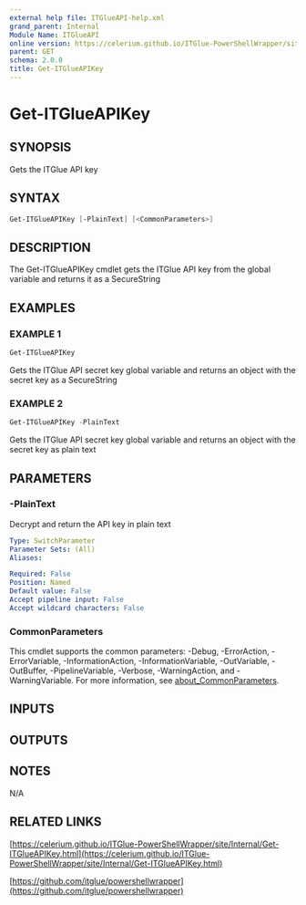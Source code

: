 ```yaml
---
external help file: ITGlueAPI-help.xml
grand_parent: Internal
Module Name: ITGlueAPI
online version: https://celerium.github.io/ITGlue-PowerShellWrapper/site/Internal/Get-ITGlueAPIKey.html
parent: GET
schema: 2.0.0
title: Get-ITGlueAPIKey
---
```


# Get-ITGlueAPIKey

## SYNOPSIS
Gets the ITGlue API key

## SYNTAX

```powershell
Get-ITGlueAPIKey [-PlainText] [<CommonParameters>]
```

## DESCRIPTION
The Get-ITGlueAPIKey cmdlet gets the ITGlue API key from
the global variable and returns it as a SecureString

## EXAMPLES

### EXAMPLE 1
```powershell
Get-ITGlueAPIKey
```

Gets the ITGlue API secret key global variable and returns an object
with the secret key as a SecureString

### EXAMPLE 2
```powershell
Get-ITGlueAPIKey -PlainText
```

Gets the ITGlue API secret key global variable and returns an object
with the secret key as plain text

## PARAMETERS

### -PlainText
Decrypt and return the API key in plain text

```yaml
Type: SwitchParameter
Parameter Sets: (All)
Aliases:

Required: False
Position: Named
Default value: False
Accept pipeline input: False
Accept wildcard characters: False
```

### CommonParameters
This cmdlet supports the common parameters: -Debug, -ErrorAction, -ErrorVariable, -InformationAction, -InformationVariable, -OutVariable, -OutBuffer, -PipelineVariable, -Verbose, -WarningAction, and -WarningVariable. For more information, see [about_CommonParameters](http://go.microsoft.com/fwlink/?LinkID=113216).

## INPUTS

## OUTPUTS

## NOTES
N/A

## RELATED LINKS

[https://celerium.github.io/ITGlue-PowerShellWrapper/site/Internal/Get-ITGlueAPIKey.html](https://celerium.github.io/ITGlue-PowerShellWrapper/site/Internal/Get-ITGlueAPIKey.html)

[https://github.com/itglue/powershellwrapper](https://github.com/itglue/powershellwrapper)

